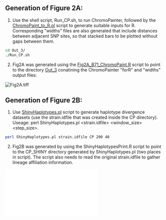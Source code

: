 ## Generation of Figure 2A:
1. Use the shell script, Run_CP.sh, to run ChromoPainter, followed by the [ChromoPaint_to_R.pl](/Fig2/ChromoPaint_to_R.pl) script to generate suitable inputs for R. Corresponding "widths" files are also generated that include distances between adjacent SNP sites, so that stacked bars to be plotted without gaps between them.
```bash
cd Out_3/
./Run_CP.sh
```
2. Fig2A was generated using the [Fig2A_B71_ChromoPaint.R](/Fig2/Fig2A_B71_ChromoPaint.R) script to point to the directory [Out_3](/Fig2/Out_3.tar.gz) conatining the ChromoPainter "forR" and "widths" output files:

![Fig2A.tiff](/Fig2/Fig2A.tiff)

## Generation of Figure 2B:
1. Use [ShinyHaplotypes.pl](/ShinyHaplotypes/ShinyHaplotypes.pl) script to generate haplotype divergence datasets (use the strain.idfile that was created inside the CP directory). Useage: perl ShinyHaplotypes.pl <strain.idfile> <CPdir> <window_size> <step_size>.
```bash
perl ShinyHaplotypes.pl strain.idfile CP 200 40
```
2. Fig2B was generated by using the ShinyHaplotypesPrint.R script to point to the CP_SHINY directory generated by ShinyHaplotypes.pl (two places in script). The script also needs to read the original strain.idfile to gather lineage affiliation information.
  
![B71vDonorRepresentatives.pdf](/Fig2/B71vDonorRepresentatives.pdf)
